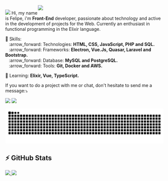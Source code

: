 <img src="https://media.giphy.com/media/yBvndlpq8aCvS/giphy.gif" min-width="400px" max-width="400px" width="400px" align="right">

<p align="left">
  <img src="https://media.giphy.com/media/3og0IAzB7lmOo2q0Ss/giphy.gif" height="30px width="30px" >
  Hi, my name is Felipe, i'm <strong>Front-End</strong> developer, passionate about technology and active in the development of projects for the Web. Currently an enthusiast in functional programming in the Elixir language.
</p>

<p align="left">
  💬 Skills: <br>
      &nbsp;&nbsp; :arrow_forward:	Technologies: <strong>HTML, CSS, JavaScript, PHP and SQL.</strong> <br>
      &nbsp;&nbsp; :arrow_forward: Frameworks: <strong>Electron, Vue.Js, Quasar, Laravel and Bootstrap.</strong> <br>
      &nbsp;&nbsp; :arrow_forward:	Database: <strong>MySQL and PostgreSQL.</strong> <br>
      &nbsp;&nbsp; :arrow_forward:	Tools:   <strong>Git, Docker and AWS.</strong> <br>
</p>

<p align="left">
  💬 Learning: <strong>Elixir, Vue, TypeScript.</strong>
</p>

<p align="left">
    If you want to do a project with me or chat, don't hesitate to send me a message:⤵️
</p>

<p align="left">
  <a href="https://www.instagram.com/felipeolivr/" alt="Instagram">
  <img src="https://img.shields.io/badge/-Instagram-DF0174?style=for-the-badge&logo=instagram&logoColor=white"/></a>
  
  <a href="https://www.linkedin.com/in/felipe-oliveira-444557174/" alt="Linkedin">
  <img src="https://img.shields.io/badge/-Linkedin-0e76a8?style=for-the-badge&logo=Linkedin&logoColor=white"/></a>
</p>
                                                                                                            
  ![Snake animation](https://github.com/felipeolvr/felipeolvr/blob/output/github-commit-grid-snake.svg)                                                                                                          

## ⚡ GitHub Stats

 <div>
  <a href="https://github.com/felipeolvr">
  <img height="180em" src="https://github-readme-stats.vercel.app/api?username=felipeolvr&show_icons=true&theme=dracula&include_all_commits=true&count_private=true"/>
  <img height="180em" src="https://github-readme-stats.vercel.app/api/top-langs/?username=felipeolvr&layout=compact&langs_count=7&theme=dracula"/>
</div>
